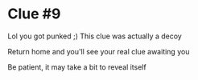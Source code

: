 # Clue #9 

Lol you got punked ;) This clue was actually a decoy

Return home and you'll see your real clue awaiting you

Be patient, it may take a bit to reveal itself


